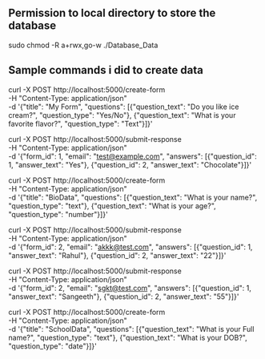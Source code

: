 ## Permission to local directory to store the database 

sudo chmod -R a+rwx,go-w ./Database_Data

## Sample commands i did to create data

curl -X POST http://localhost:5000/create-form \
    -H "Content-Type: application/json" \
    -d '{"title": "My Form", "questions": [{"question_text": "Do you like ice cream?", "question_type": "Yes/No"}, {"question_text": "What is your favorite flavor?", "question_type": "Text"}]}'


curl -X POST http://localhost:5000/submit-response \
    -H "Content-Type: application/json" \
    -d '{"form_id": 1, "email": "test@example.com", "answers": [{"question_id": 1, "answer_text": "Yes"}, {"question_id": 2, "answer_text": "Chocolate"}]}'


curl -X POST http://localhost:5000/create-form \
    -H "Content-Type: application/json" \
    -d '{"title": "BioData", "questions": [{"question_text": "What is your name?", "question_type": "text"}, {"question_text": "What is your age?", "question_type": "number"}]}'


curl -X POST http://localhost:5000/submit-response \
    -H "Content-Type: application/json" \
    -d '{"form_id": 2, "email": "akkk@test.com", "answers": [{"question_id": 1, "answer_text": "Rahul"}, {"question_id": 2, "answer_text": "22"}]}'


curl -X POST http://localhost:5000/submit-response \
    -H "Content-Type: application/json" \
    -d '{"form_id": 2, "email": "sgkt@test.com", "answers": [{"question_id": 1, "answer_text": "Sangeeth"}, {"question_id": 2, "answer_text": "55"}]}'


curl -X POST http://localhost:5000/create-form \
    -H "Content-Type: application/json" \
    -d '{"title": "SchoolData", "questions": [{"question_text": "What is your Full name?", "question_type": "text"}, {"question_text": "What is your DOB?", "question_type": "date"}]}'
